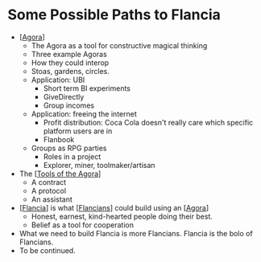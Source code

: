 # Some Possible Paths to Flancia
- [[Agora]]
    - The Agora as a tool for constructive magical thinking
    - Three example Agoras
    - How they could interop
    - Stoas, gardens, circles.
    - Application: UBI
        - Short term BI experiments
        - GiveDirectly
        - Group incomes
    - Application: freeing the internet
        - Profit distribution: Coca Cola doesn't really care which specific platform users are in
        - Flanbook
    - Groups as RPG parties
        - Roles in a project
        - Explorer, miner, toolmaker/artisan
- The [[Tools of the Agora]]
    - A contract
    - A protocol
    - An assistant
- [[Flancia]] is what [[Flancians]] could build using an [[Agora]]
    - Honest, earnest, kind-hearted people doing their best.
    - Belief as a tool for cooperation
- What we need to build Flancia is more Flancians. Flancia is the bolo of Flancians.
- To be continued.

[//begin]: # "Autogenerated link references for markdown compatibility"
[Agora]: agora "Agora"
[Tools of the Agora]: tools-of-the-agora "Tools of the Agora"
[Flancia]: flancia "Flancia"
[Flancians]: flancians "Flancians"
[//end]: # "Autogenerated link references"